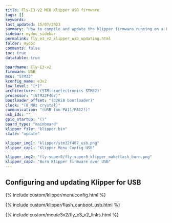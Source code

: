 ```yaml
---
title: Fly-E3-v2 MCU Klipper USB firmware
tags: []
keywords: 
last_updated: 15/07/2023
summary: "How to compile and update the klipper firmware running on a Fly-E3-v2 in USB mode"
sidebar: mydoc_sidebar
permalink: fly_e3_v2_klipper_usb_updating.html
folder: mydoc
comments: false
toc: true
datatable: true

boardname: Fly-E3-v2
firmware: USB
mcu: "STM32"
kconfig_name: e3v2
low_level: "[*]"
architecture: "(STMicroelectronics STM32)"
processor: "(STM32F407)"
bootloader_offset: "(32KiB bootloader)"
clock: "(8 MHz crystal)"
communication: "(USB (on PA11/PA12))"
usb_ids: ""
gpio_startup: "()"
board_type: "mainboard"
klipper_file: "klipper.bin"
state: "update"

klipper_img1: "klipper/stm32f407_usb.png"
klipper_cap1: "Klipper Menu Config USB"

klipper_img2: "fly-super8/fly-super8_klipper_makeflash_burn.png"
klipper_cap2: "Burn Klipper firmware over USB"
---
```


## Configuring and updating Klipper for USB

{% include custom/klipper/menuconfig.html %}

{% include custom/klipper/flash_canboot_usb.html %}

{% include custom/mcu/e3v2/fly_e3_v2_links.html %}
